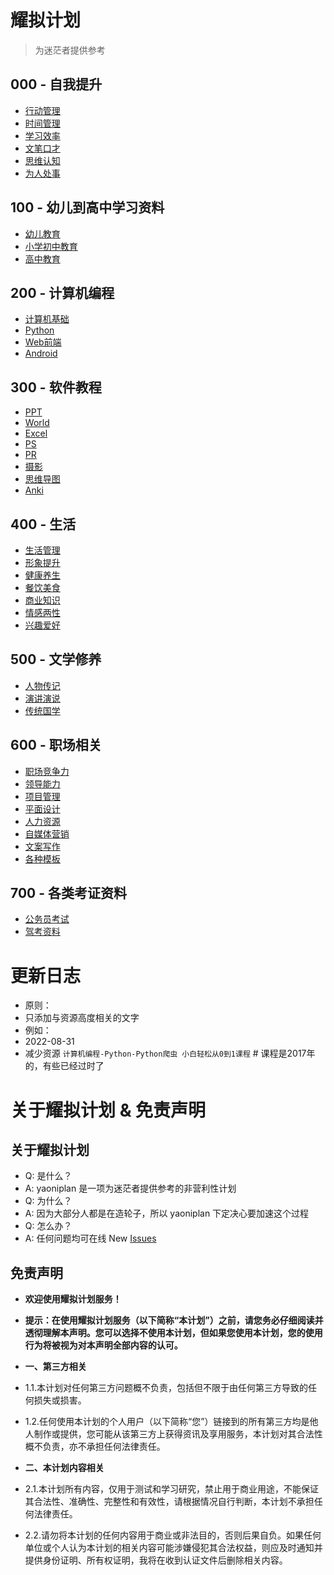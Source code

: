 # 耀拟计划  
>为迷茫者提供参考
## 000 - 自我提升
* [行动管理](https://www.aliyundrive.com/s/keRVra9mtad "行动管理")
* [时间管理](https://www.aliyundrive.com/s/1nNrmzRwHJQ "时间管理")
* [学习效率](https://www.aliyundrive.com/s/6vgBZbNuE7B "学习效率")
* [文笔口才](https://www.aliyundrive.com/s/mVzUeFPvynk "文笔口才")
* [思维认知](https://www.aliyundrive.com/s/i6Ljb7UBpfj "思维认知")
* [为人处事](https://www.aliyundrive.com/s/kqnPnRzRe87 "为人处事")
## 100 - 幼儿到高中学习资料
* [幼儿教育](https://www.aliyundrive.com/s/oAsnmMRy5Wr "幼儿教育")
* [小学初中教育](https://www.aliyundrive.com/s/ouqWtmdtRyK "小学初中教育")
* [高中教育](https://www.aliyundrive.com/s/a9UyTthzaRS "高中教育")
## 200 - 计算机编程
* [计算机基础](https://www.aliyundrive.com/s/k7BcpiMbpgQ "计算机基础")
* [Python](https://www.aliyundrive.com/s/XmEsDZd9HoT "Python")
* [Web前端](https://www.aliyundrive.com/s/WwaxvMHe4Bh "Web前端")
* [Android](https://www.aliyundrive.com/s/h8L4uCjQCgM "Android")
## 300 - 软件教程
* [PPT](https://www.aliyundrive.com/s/gS47adUV8do "PPT")
* [World](https://www.aliyundrive.com/s/tDquMiTfYah "World")
* [Excel](https://www.aliyundrive.com/s/AHKhn3jKyj9 "Excel")
* [PS](https://www.aliyundrive.com/s/QJ24Zzd593T "PS")
* [PR](https://www.aliyundrive.com/s/69Uz6AP8bib "PR")
* [摄影](https://www.aliyundrive.com/s/ZsDyJejTf6q "摄影")
* [思维导图](https://www.aliyundrive.com/s/nGYJMkFcvb4 "思维导图")
* [Anki](https://www.aliyundrive.com/s/VzoUTZn2Ref "Anki")
## 400 - 生活
* [生活管理](https://www.aliyundrive.com/s/8GpUYfBebm3 "生活管理")
* [形象提升](https://www.aliyundrive.com/s/7bLqTKrRGEW "形象提升")
* [健康养生](https://www.aliyundrive.com/s/45CMWsbaDc8 "健康养生")
* [餐饮美食](https://www.aliyundrive.com/s/WaQYnnMVgkY "餐饮美食")
* [商业知识](https://www.aliyundrive.com/s/TpDCTAvydFS "商业知识")
* [情感两性](https://www.aliyundrive.com/s/jq36xkW12vp "情感两性")
* [兴趣爱好](https://www.aliyundrive.com/s/G575najSduc "兴趣爱好")
## 500 - 文学修养
* [人物传记](https://www.aliyundrive.com/s/fH3e5fLTT9N "人物传记")
* [演讲演说](https://www.aliyundrive.com/s/b7YY5fHFQcT "演讲演说")
* [传统国学](https://www.aliyundrive.com/s/u7RLQphh4kK "传统国学")
## 600 - 职场相关
* [职场竞争力](https://www.aliyundrive.com/s/ztrSkNX2rcY "职场竞争力")
* [领导能力](https://www.aliyundrive.com/s/Y28EmpFgUj4 "领导能力")
* [项目管理](https://www.aliyundrive.com/s/Nc9pEyK4Yxz "项目管理")
* [平面设计](https://www.aliyundrive.com/s/f8UgcVDA5Sj "平面设计")
* [人力资源](https://www.aliyundrive.com/s/SmFWT9EpooX "人力资源")
* [自媒体营销](https://www.aliyundrive.com/s/R1MFohENhxM "自媒体营销")
* [文案写作](https://www.aliyundrive.com/s/Rng1XpTcNnP "文案写作")
* [各种模板](https://www.aliyundrive.com/s/1xpmpgTDF8t "各种模板")
## 700 - 各类考证资料
* [公务员考试](https://www.aliyundrive.com/s/akGhEbsPr3q "公务员考试")
* [驾考资料](https://www.aliyundrive.com/s/Cwmk6zsE3xT "驾考资料")
# 更新日志
* 原则： 
* 只添加与资源高度相关的文字
* 例如：
* 2022-08-31
* 减少资源 `计算机编程-Python-Python爬虫 小白轻松从0到1课程` # 课程是2017年的，有些已经过时了
# 关于耀拟计划 & 免责声明
## 关于耀拟计划
* Q: 是什么？
* A: yaoniplan 是一项为迷茫者提供参考的非营利性计划
* Q: 为什么？
* A: 因为大部分人都是在造轮子，所以 yaoniplan 下定决心要加速这个过程
* Q: 怎么办？
* A: 任何问题均可在线 New [Issues](https://github.com/yaoniplan/note/issues "Issues")
## 免责声明
* **欢迎使用耀拟计划服务！**

* **提示：在使用耀拟计划服务（以下简称“本计划”）之前，请您务必仔细阅读并透彻理解本声明。您可以选择不使用本计划，但如果您使用本计划，您的使用行为将被视为对本声明全部内容的认可。**

* **一、第三方相关**
* 1.1.本计划对任何第三方问题概不负责，包括但不限于由任何第三方导致的任何损失或损害。

* 1.2.任何使用本计划的个人用户（以下简称“您”）链接到的所有第三方均是他人制作或提供，您可能从该第三方上获得资讯及享用服务，本计划对其合法性概不负责，亦不承担任何法律责任。

* **二、本计划内容相关**
* 2.1.本计划所有内容，仅用于测试和学习研究，禁止用于商业用途，不能保证其合法性、准确性、完整性和有效性，请根据情况自行判断，本计划不承担任何法律责任。

* 2.2.请勿将本计划的任何内容用于商业或非法目的，否则后果自负。如果任何单位或个人认为本计划的相关内容可能涉嫌侵犯其合法权益，则应及时通知并提供身份证明、所有权证明，我将在收到认证文件后删除相关内容。
